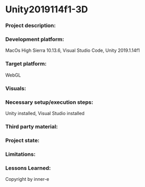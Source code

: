 # Unity2019114f1-3D

### Project description: 


### Development platform: 
MacOs High Sierra 10.13.6, Visual Studio Code, Unity 2019.1.14f1

### Target platform: 
WebGL

### Visuals: 


### Necessary setup/execution steps: 
Unity installed, Visual Studio installed

### Third party material: 


### Project state: 


### Limitations: 


### Lessons Learned:



Copyright by inner-e